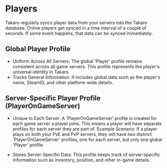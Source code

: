 # Players

Takaro regularly syncs player data from your servers into the Takaro database. Online players get synced in a time interval of a couple of seconds. If some event happens, that data can be synced immediately.

## Global Player Profile

- Uniform Across All Servers: The global 'Player' profile remains consistent across all game servers. This profile represents the player's universal identity in Takaro.
- Tracks General Information: It includes global data such as the player's name, SteamID, and other platform-wide details.

## Server-Specific Player Profile (PlayerOnGameServer)

- Unique to Each Server: A 'PlayerOnGameServer' profile is created for each game server a player joins. This means a player will have separate profiles for each server they are part of.
Example Scenario: If a player plays on both your PvE and PvP servers, they will have two distinct 'PlayerOnGameServer' profiles, one for each server, but only one global 'Player' profile.

- Stores Server-Specific Data: This profile keeps track of server-specific information such as inventory, position, and other in-game details.